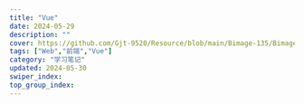 ```yaml
---
title: "Vue"
date: 2024-05-29
description: ""
cover: https://github.com/Gjt-9520/Resource/blob/main/Bimage-135/Bimage31.jpg?raw=true
tags: ["Web","前端","Vue"]
category: "学习笔记"
updated: 2024-05-30
swiper_index: 
top_group_index: 
---
```

